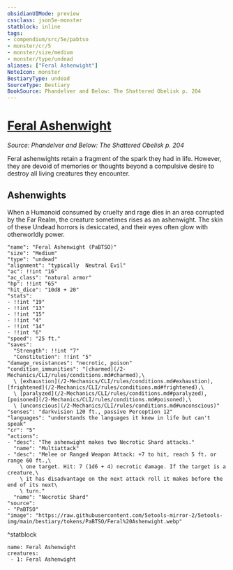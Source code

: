 ```yaml
---
obsidianUIMode: preview
cssclass: json5e-monster
statblock: inline
tags:
- compendium/src/5e/pabtso
- monster/cr/5
- monster/size/medium
- monster/type/undead
aliases: ["Feral Ashenwight"]
NoteIcon: monster
BestiaryType: undead
SourceType: Bestiary
BookSource: Phandelver and Below: The Shattered Obelisk p. 204
---
```

# [Feral Ashenwight](2-Mechanics/CLI/bestiary/undead/feral-ashenwight-pabtso.md)
*Source: Phandelver and Below: The Shattered Obelisk p. 204*  

Feral ashenwights retain a fragment of the spark they had in life. However, they are devoid of memories or thoughts beyond a compulsive desire to destroy all living creatures they encounter.

## Ashenwights

When a Humanoid consumed by cruelty and rage dies in an area corrupted by the Far Realm, the creature sometimes rises as an ashenwight. The skin of these Undead horrors is desiccated, and their eyes often glow with otherworldly power.

```statblock
"name": "Feral Ashenwight (PaBTSO)"
"size": "Medium"
"type": "undead"
"alignment": "typically  Neutral Evil"
"ac": !!int "16"
"ac_class": "natural armor"
"hp": !!int "65"
"hit_dice": "10d8 + 20"
"stats":
- !!int "19"
- !!int "13"
- !!int "15"
- !!int "4"
- !!int "14"
- !!int "6"
"speed": "25 ft."
"saves":
  "Strength": !!int "7"
  "Constitution": !!int "5"
"damage_resistances": "necrotic, poison"
"condition_immunities": "[charmed](/2-Mechanics/CLI/rules/conditions.md#charmed),\
  \ [exhaustion](/2-Mechanics/CLI/rules/conditions.md#exhaustion), [frightened](/2-Mechanics/CLI/rules/conditions.md#frightened),\
  \ [paralyzed](/2-Mechanics/CLI/rules/conditions.md#paralyzed), [poisoned](/2-Mechanics/CLI/rules/conditions.md#poisoned),\
  \ [unconscious](/2-Mechanics/CLI/rules/conditions.md#unconscious)"
"senses": "darkvision 120 ft., passive Perception 12"
"languages": "understands the languages it knew in life but can't speak"
"cr": "5"
"actions":
- "desc": "The ashenwight makes two Necrotic Shard attacks."
  "name": "Multiattack"
- "desc": "Melee or Ranged Weapon Attack: +7 to hit, reach 5 ft. or range 60 ft.,\
    \ one target. Hit: 7 (1d6 + 4) necrotic damage. If the target is a creature,\
    \ it has disadvantage on the next attack roll it makes before the end of its next\
    \ turn."
  "name": "Necrotic Shard"
"source":
- "PaBTSO"
"image": "https://raw.githubusercontent.com/5etools-mirror-2/5etools-img/main/bestiary/tokens/PaBTSO/Feral%20Ashenwight.webp"
```
^statblock

```encounter-table
name: Feral Ashenwight
creatures:
 - 1: Feral Ashenwight
```